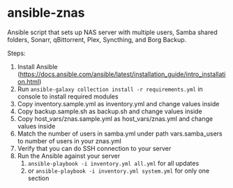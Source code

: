 # ansible-znas
Ansible script that sets up NAS server with multiple users, Samba shared folders, Sonarr, qBittorrent, Plex, Syncthing, and Borg Backup.

Steps:

1. Install Ansible (https://docs.ansible.com/ansible/latest/installation_guide/intro_installation.html)
2. Run `ansible-galaxy collection install -r requirements.yml` in console to install required modules
3. Copy inventory.sample.yml as inventory.yml and change values inside
4. Copy backup.sample.sh as backup.sh and change values inside
5. Copy host_vars/znas.sample.yml as host_vars/znas.yml and change values inside
6. Match the number of users in samba.yml under path vars.samba_users to number of users in your znas.yml
7. Verify that you can do SSH connection to your server
8. Run the Ansible against your server
   1. `ansible-playbook -i inventory.yml all.yml` for all updates
   2. or `ansible-playbook -i inventory.yml system.yml` for only one section
